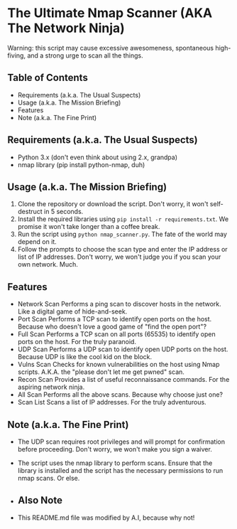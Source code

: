 # The Ultimate Nmap Scanner (AKA The Network Ninja)

Warning: this script may cause excessive awesomeness, spontaneous high-fiving, and a strong urge to scan all the things.

## Table of Contents

- Requirements (a.k.a. The Usual Suspects)
- Usage (a.k.a. The Mission Briefing)
- Features
- Note (a.k.a. The Fine Print)

## Requirements (a.k.a. The Usual Suspects)

- Python 3.x (don't even think about using 2.x, grandpa)
- nmap library (pip install python-nmap, duh)

## Usage (a.k.a. The Mission Briefing)

1. Clone the repository or download the script. Don't worry, it won't self-destruct in 5 seconds.
2. Install the required libraries using `pip install -r requirements.txt`. We promise it won't take longer than a coffee break.
3. Run the script using `python nmap_scanner.py`. The fate of the world may depend on it.
4. Follow the prompts to choose the scan type and enter the IP address or list of IP addresses. Don't worry, we won't judge you if you scan your own network. Much.

## Features

- Network Scan
  Performs a ping scan to discover hosts in the network. Like a digital game of hide-and-seek.
- Port Scan
  Performs a TCP scan to identify open ports on the host. Because who doesn't love a good game of "find the open port"?
- Full Scan
  Performs a TCP scan on all ports (65535) to identify open ports on the host. For the truly paranoid.
- UDP Scan
  Performs a UDP scan to identify open UDP ports on the host. Because UDP is like the cool kid on the block.
- Vulns Scan
  Checks for known vulnerabilities on the host using Nmap scripts. A.K.A. the "please don't let me get pwned" scan.
- Recon Scan
  Provides a list of useful reconnaissance commands. For the aspiring network ninja.
- All Scan
  Performs all the above scans. Because why choose just one?
- Scan List
  Scans a list of IP addresses. For the truly adventurous.

## Note (a.k.a. The Fine Print)

- The UDP scan requires root privileges and will prompt for confirmation before proceeding. Don't worry, we won't make you sign a waiver.
- The script uses the nmap library to perform scans. Ensure that the library is installed and the script has the necessary permissions to run nmap scans. Or else.

- ## Also Note
- This README.md file was modified by A.I, because why not!

